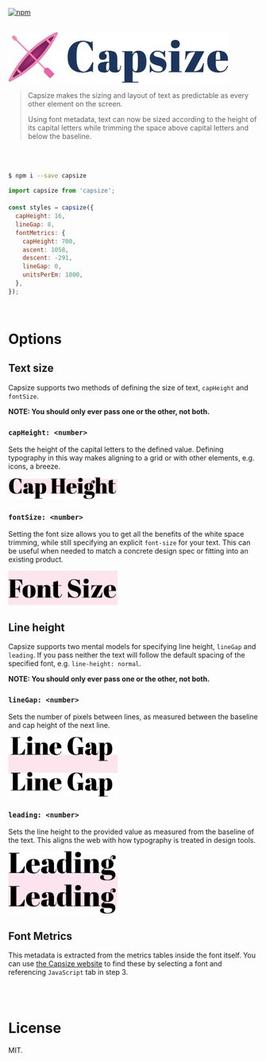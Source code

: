 [![npm](https://img.shields.io/npm/v/capsize.svg?style=for-the-badge)](https://www.npmjs.com/package/capsize)

<br/>

<img src="site/src/images/capsize-header.png" alt="Capsize" title="Capsize" width="443px" />
<br/>

> Capsize makes the sizing and layout of text as predictable as every other element on the screen.
>
> Using font metadata, text can now be sized according to the height of its capital letters while trimming the space above capital letters and below the baseline.

<br/>
<br/>

```bash
$ npm i --save capsize
```

```js
import capsize from 'capsize';

const styles = capsize({
  capHeight: 16,
  lineGap: 8,
  fontMetrics: {
    capHeight: 700,
    ascent: 1058,
    descent: -291,
    lineGap: 0,
    unitsPerEm: 1000,
  },
});
```

<br/>

# Options

## Text size

Capsize supports two methods of defining the size of text, `capHeight` and `fontSize`.

**NOTE: You should only ever pass one or the other, not both.**

### `capHeight: <number>`

Sets the height of the capital letters to the defined value. Defining typography in this way makes aligning to a grid or with other elements, e.g. icons, a breeze.

<img src="site/src/images/capheight.png" alt="Highlighting the cap height" title="Cap Height" width="220px" />

### `fontSize: <number>`

Setting the font size allows you to get all the benefits of the white space trimming, while still specifying an explicit `font-size` for your text. This can be useful when needed to match a concrete design spec or fitting into an existing product.

<img src="site/src/images/fontsize.png" alt="Highlighting the font size" title="Font Size" width="220px" />

## Line height

Capsize supports two mental models for specifying line height, `lineGap` and `leading`. If you pass neither the text will follow the default spacing of the specified font, e.g. `line-height: normal`.

**NOTE: You should only ever pass one or the other, not both.**

### `lineGap: <number>`

Sets the number of pixels between lines, as measured between the baseline and cap height of the next line.

<img src="site/src/images/linegap.png" alt="Highlighting the line gap" title="Line Gap" width="220px" />

### `leading: <number>`

Sets the line height to the provided value as measured from the baseline of the text. This aligns the web with how typography is treated in design tools.

<img src="site/src/images/leading.png" alt="Highlighting the leading" title="Leading" width="220px" />

## Font Metrics

This metadata is extracted from the metrics tables inside the font itself. You can use [the Capsize website](https://seek-oss.github.io/capsize/) to find these by selecting a font and referencing `JavaScript` tab in step 3.

<br />
<br />

# License

MIT.
